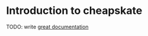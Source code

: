 # Introduction to cheapskate

TODO: write [great documentation](http://jacobian.org/writing/great-documentation/what-to-write/)
